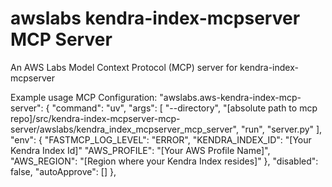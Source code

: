 # awslabs kendra-index-mcpserver MCP Server

An AWS Labs Model Context Protocol (MCP) server for kendra-index-mcpserver


Example usage MCP Configuration:
"awslabs.aws-kendra-index-mcp-server": {
      "command": "uv",
      "args": [
        "--directory",
        "[absolute path to mcp repo]/src/kendra-index-mcpserver-mcp-server/awslabs/kendra_index_mcpserver_mcp_server",
        "run",
        "server.py"
      ],
      "env": {
        "FASTMCP_LOG_LEVEL": "ERROR",
        "KENDRA_INDEX_ID": "[Your Kendra Index Id]"
        "AWS_PROFILE": "[Your AWS Profile Name]",
        "AWS_REGION": "[Region where your Kendra Index resides]"
      },
      "disabled": false,
      "autoApprove": []
    },
